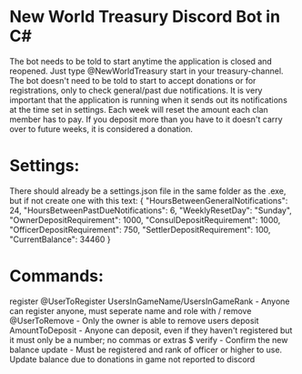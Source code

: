 # New World Treasury Discord Bot in C# 

The bot needs to be told to start anytime the application is closed and reopened. Just type @NewWorldTreasury start in your treasury-channel.
The bot doesn't need to be told to start to accept donations or for registrations, only to check general/past due notifications.
It is very important that the application is running when it sends out its notifications at the time set in settings.
Each week will reset the amount each clan member has to pay.
If you deposit more than you have to it doesn't carry over to future weeks, it is considered a donation.

# Settings:
There should already be a settings.json file in the same folder as the .exe, but if not create one with this text:
{
  "HoursBetweenGeneralNotifications": 24,
  "HoursBetweenPastDueNotifications": 6,
  "WeeklyResetDay": "Sunday",
  "OwnerDepositRequirement": 1000,
  "ConsulDepositRequirement": 1000,
  "OfficerDepositRequirement": 750,
  "SettlerDepositRequirement": 100,
  "CurrentBalance": 34460
}

# Commands:
register @UserToRegister UsersInGameName/UsersInGameRank - Anyone can register anyone, must seperate name and role with /
remove @UserToRemove - Only the owner is able to remove users
deposit AmountToDeposit - Anyone can deposit, even if they haven't registered but it must only be a number; no commas or extras $
verify - Confirm the new balance
update - Must be registered and rank of officer or higher to use. Update balance due to donations in game not reported to discord
